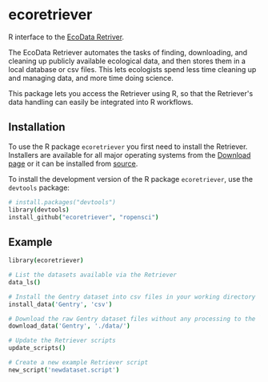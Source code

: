 ecoretriever
============

R interface to the [EcoData Retriver](http://ecodataretriever.org).

The EcoData Retriever automates the tasks of finding, downloading, and cleaning
up publicly available ecological data, and then stores them in a local database
or csv files. This lets ecologists spend less time cleaning up and managing
data, and more time doing science.

This package lets you access the Retriever using R, so that the Retriever's data
handling can easily be integrated into R workflows.

Installation
------------
To use the R package `ecoretriever` you first need to install the Retriever.
Installers are available for all major operating systems from the [Download page](http://ecodataretriever.org/download.html) or it can be installed from [source](https://github.com/weecology/retriever).


To install the development version of the R package `ecoretriever`, use the `devtools` package:

```coffee
# install.packages("devtools")
library(devtools)
install_github("ecoretriever", "ropensci")
```

Example
-------
```coffee
library(ecoretriever)

# List the datasets available via the Retriever
data_ls()

# Install the Gentry dataset into csv files in your working directory
install_data('Gentry', 'csv')

# Download the raw Gentry dataset files without any processing to the `data` subdirectory
download_data('Gentry', './data/')

# Update the Retriever scripts
update_scripts()

# Create a new example Retriever script
new_script('newdataset.script')
```

